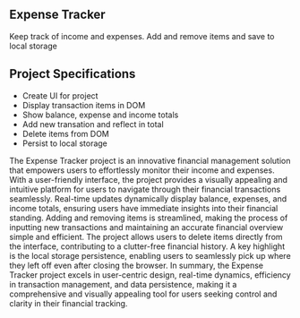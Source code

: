 ## Expense Tracker

Keep track of income and expenses. Add and remove items and save to local storage

## Project Specifications

- Create UI for project
- Display transaction items in DOM
- Show balance, expense and income totals
- Add new transation and reflect in total
- Delete items from DOM
- Persist to local storage

The Expense Tracker project is an innovative financial management solution that empowers users to effortlessly monitor their income and expenses. With a user-friendly interface, the project provides a visually appealing and intuitive platform for users to navigate through their financial transactions seamlessly. Real-time updates dynamically display balance, expenses, and income totals, ensuring users have immediate insights into their financial standing. Adding and removing items is streamlined, making the process of inputting new transactions and maintaining an accurate financial overview simple and efficient. The project allows users to delete items directly from the interface, contributing to a clutter-free financial history. A key highlight is the local storage persistence, enabling users to seamlessly pick up where they left off even after closing the browser. In summary, the Expense Tracker project excels in user-centric design, real-time dynamics, efficiency in transaction management, and data persistence, making it a comprehensive and visually appealing tool for users seeking control and clarity in their financial tracking.
